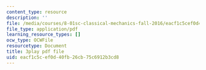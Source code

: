 ```yaml
---
content_type: resource
description: ''
file: /media/courses/8-01sc-classical-mechanics-fall-2016/eacf1c5cef0d40fb26cb75c6912b3cd8_tniGFmPQc0E.pdf
file_type: application/pdf
learning_resource_types: []
ocw_type: OCWFile
resourcetype: Document
title: 3play pdf file
uid: eacf1c5c-ef0d-40fb-26cb-75c6912b3cd8
---
```

